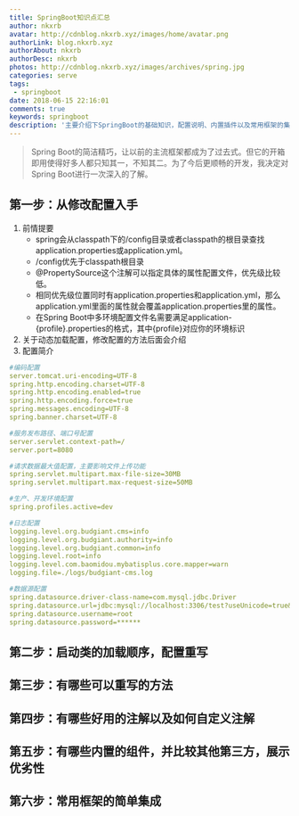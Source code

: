 ```yaml
---
title: SpringBoot知识点汇总
author: nkxrb
avatar: http://cdnblog.nkxrb.xyz/images/home/avatar.png
authorLink: blog.nkxrb.xyz
authorAbout: nkxrb
authorDesc: nkxrb
photos: http://cdnblog.nkxrb.xyz/images/archives/spring.jpg
categories: serve
tags:
 - springboot
date: 2018-06-15 22:16:01
comments: true
keywords: springboot
description: '主要介绍下SpringBoot的基础知识，配置说明、内置插件以及常用框架的集成'
---
```


>Spring Boot的简洁精巧，让以前的主流框架都成为了过去式。但它的开箱即用使得好多人都只知其一，不知其二。为了今后更顺畅的开发，我决定对Spring Boot进行一次深入的了解。

## 第一步：从修改配置入手
1. 前情提要
	 - spring会从classpath下的/config目录或者classpath的根目录查找application.properties或application.yml。
	 - /config优先于classpath根目录
	 - @PropertySource这个注解可以指定具体的属性配置文件，优先级比较低。
	 - 相同优先级位置同时有application.properties和application.yml，那么application.yml里面的属性就会覆盖application.properties里的属性。
	 - 在Spring Boot中多环境配置文件名需要满足application-{profile}.properties的格式，其中{profile}对应你的环境标识
2. 关于动态加载配置，修改配置的方法后面会介绍
3. 配置简介
```yml
#编码配置
server.tomcat.uri-encoding=UTF-8
spring.http.encoding.charset=UTF-8
spring.http.encoding.enabled=true
spring.http.encoding.force=true
spring.messages.encoding=UTF-8
spring.banner.charset=UTF-8

#服务发布路径、端口号配置
server.servlet.context-path=/
server.port=8080

#请求数据最大值配置，主要影响文件上传功能
spring.servlet.multipart.max-file-size=30MB
spring.servlet.multipart.max-request-size=50MB

#生产、开发环境配置
spring.profiles.active=dev

#日志配置
logging.level.org.budgiant.cms=info
logging.level.org.budgiant.authority=info
logging.level.org.budgiant.common=info
logging.level.root=info
logging.level.com.baomidou.mybatisplus.core.mapper=warn
logging.file=./logs/budgiant-cms.log

#数据源配置
spring.datasource.driver-class-name=com.mysql.jdbc.Driver
spring.datasource.url=jdbc:mysql://localhost:3306/test?useUnicode=true&characterEncoding=utf8
spring.datasource.username=root
spring.datasource.password=******

```

## 第二步：启动类的加载顺序，配置重写
## 第三步：有哪些可以重写的方法
## 第四步：有哪些好用的注解以及如何自定义注解
## 第五步：有哪些内置的组件，并比较其他第三方，展示优劣性
## 第六步：常用框架的简单集成